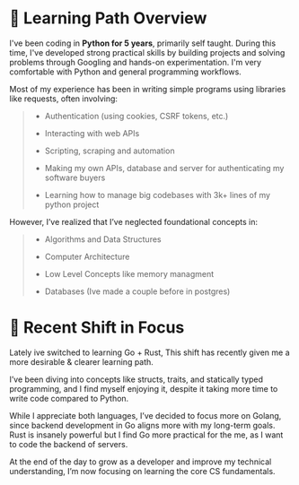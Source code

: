 # 🧠 Learning Path Overview

I've been coding in **Python for 5 years**, primarily self taught. During this time, I've developed strong practical skills by building projects and solving problems through Googling and hands-on experimentation. I'm very comfortable with Python and general programming workflows.

Most of my experience has been in writing simple programs using libraries like requests, often involving:
>
>    - Authentication (using cookies, CSRF tokens, etc.)
>
>    - Interacting with web APIs
>
>    - Scripting, scraping and automation
>    
>    - Making my own APIs, database and server for authenticating my software buyers
>
>    - Learning how to manage big codebases with 3k+ lines of my python project

However, I’ve realized that I’ve neglected foundational concepts in:
>
>   - Algorithms and Data Structures
>
>   - Computer Architecture
>
>   - Low Level Concepts like memory managment
>
>   - Databases (Ive made a couple before in postgres)

# 🔁 Recent Shift in Focus
Lately ive switched to learning Go + Rust, This shift has recently given me a more desirable & clearer learning path. 

I’ve been diving into concepts like structs, traits, and statically typed programming, and I find myself enjoying it, despite it taking more time to write code compared to Python. 

While I appreciate both languages, I’ve decided to focus more on Golang, since backend development in Go aligns more with my long-term goals.
Rust is insanely powerful but I find Go more practical for the me, as I want to code the backend of servers.



At the end of the day to grow as a developer and improve my technical understanding, I’m now focusing on learning the core CS fundamentals.
